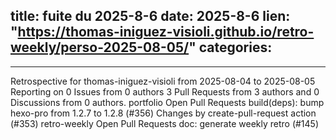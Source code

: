  
title:  fuite du 2025-8-6
date: 2025-8-6
lien: "https://thomas-iniguez-visioli.github.io/retro-weekly/perso-2025-08-05/"
categories:
  - 
---

Retrospective for thomas-iniguez-visioli from 2025-08-04 to 2025-08-05
Reporting on 0 Issues from 0 authors
3 Pull Requests from 3 authors
and 0 Discussions from 0 authors.
portfolio
Open Pull Requests
build(deps): bump hexo-pro from 1.2.7 to 1.2.8 (#356)
Changes by create-pull-request action (#353)
retro-weekly
Open Pull Requests
doc: generate weekly retro (#145)

